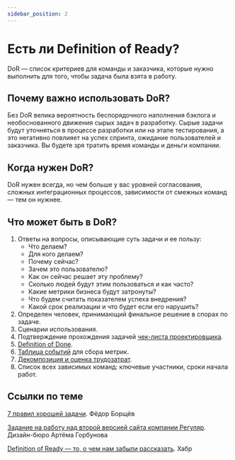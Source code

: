```yaml
---
sidebar_position: 2
---
```

# Есть ли Definition of Ready?
DoR — список критериев для команды и заказчика, которые нужно выполнить для того, чтобы задача была взята в работу.

## Почему важно использовать DoR?
Без DoR велика вероятность беспорядочного наполнения бэклога и необоснованного движения сырых задач в разработку. Сырые задачи будут уточняться в процессе разработки или на этапе тестирования, а это негативно повлияет на успех спринта, ожидание пользователей и заказчика. Вы будете зря тратить время команды и деньги компании.

## Когда нужен DoR?
DoR нужен всегда, но чем больше у вас уровней согласования, сложных интеграционных процессов, зависимости от смежных команд — тем  он нужнее.

## Что может быть в DoR?
1. Ответы на вопросы, описывающие суть задачи и ее пользу:
   - Что делаем?
   - Для кого делаем?
   - Почему сейчас?
   - Зачем это пользователю?
   - Как он сейчас решает эту проблему?
   - Сколько людей будут этим пользоваться и как часто?
   - Какие метрики бизнеса будут затронуты?
   - Что будем считать показателем успеха внедрения?
   - Какой срок реализации и что будет если его нарушить?
2. Определен человек, принимающий финальное решение в спорах по задаче.
3. Сценарии использования.
4. Подтверждение прохождения задачей [чек-листа проектировщика](../design/checklist.md).
5. [Definition of Done](./dod.md).
6. [Таблица событий](./logs.md) для сбора метрик.
7. [Декомпозиция и оценка трудозатрат](./estimate.md).
8. Список всех зависимых команд: ключевые участники, сроки начала работ.


## Ссылки по теме
[7 правил хорошей задачи](https://www.notion.so/f213/2fbe0af2687a4cbe8ce3289b18ef4e10). Фёдор Борщёв

[Задание на работу над второй версией сайта компании Регуляр](https://docs.google.com/document/d/1QzLrrzc1C3ZyFQA67cuba0RVcm2NT5FduaV9qCw-E10/edit?usp=sharing). Дизайн-бюро Артёма Горбунова

[Definition of Ready — то, о чем нам забыли рассказать](https://habr.com/ru/post/417101/). Хабр